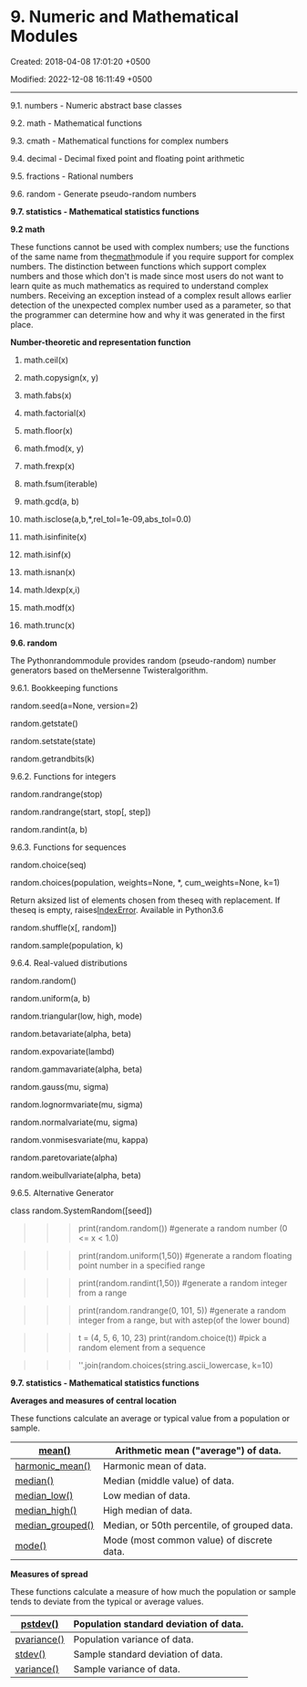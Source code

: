 # 9. Numeric and Mathematical Modules

Created: 2018-04-08 17:01:20 +0500

Modified: 2022-12-08 16:11:49 +0500

---

9.1. numbers - Numeric abstract base classes

9.2. math - Mathematical functions

9.3. cmath - Mathematical functions for complex numbers

9.4. decimal - Decimal fixed point and floating point arithmetic

9.5. fractions - Rational numbers

9.6. random - Generate pseudo-random numbers

**9.7. statistics - Mathematical statistics functions**



**9.2 math**

These functions cannot be used with complex numbers; use the functions of the same name from the[cmath](https://docs.python.org/3/library/cmath.html#module-cmath)module if you require support for complex numbers. The distinction between functions which support complex numbers and those which don't is made since most users do not want to learn quite as much mathematics as required to understand complex numbers. Receiving an exception instead of a complex result allows earlier detection of the unexpected complex number used as a parameter, so that the programmer can determine how and why it was generated in the first place.



**Number-theoretic and representation function**

1.  math.ceil(x)

2.  math.copysign(x, y)

3.  math.fabs(x)

4.  math.factorial(x)

5.  math.floor(x)

6.  math.fmod(x, y)

7.  math.frexp(x)

8.  math.fsum(iterable)

9.  math.gcd(a, b)

10. math.isclose(a,b,*,rel_tol=1e-09,abs_tol=0.0)

11. math.isinfinite(x)

12. math.isinf(x)

13. math.isnan(x)

14. math.ldexp(x,i)

15. math.modf(x)

16. math.trunc(x)



**9.6. random**

The Pythonrandommodule provides random (pseudo-random) number generators based on theMersenne Twisteralgorithm.



9.6.1. Bookkeeping functions

random.seed(a=None, version=2)

random.getstate()

random.setstate(state)

random.getrandbits(k)

9.6.2. Functions for integers

random.randrange(stop)

random.randrange(start, stop[, step])

random.randint(a, b)

9.6.3. Functions for sequences

random.choice(seq)

random.choices(population, weights=None, *, cum_weights=None, k=1)

Return aksized list of elements chosen from theseq with replacement. If theseq is empty, raises[IndexError](https://docs.python.org/3/library/exceptions.html#IndexError). Available in Python3.6

random.shuffle(x[, random])

random.sample(population, k)

9.6.4. Real-valued distributions

random.random()

random.uniform(a, b)

random.triangular(low, high, mode)

random.betavariate(alpha, beta)

random.expovariate(lambd)

random.gammavariate(alpha, beta)

random.gauss(mu, sigma)

random.lognormvariate(mu, sigma)

random.normalvariate(mu, sigma)

random.vonmisesvariate(mu, kappa)

random.paretovariate(alpha)

random.weibullvariate(alpha, beta)

9.6.5. Alternative Generator

class random.SystemRandom([seed])



>>> print(random.random()) #generate a random number (0 <= x < 1.0)

>>> print(random.uniform(1,50)) #generate a random floating point number in a specified range

>>> print(random.randint(1,50)) #generate a random integer from a range

>>> print(random.randrange(0, 101, 5)) #generate a random integer from a range, but with astep(of the lower bound)

>>> t = (4, 5, 6, 10, 23)
>>> print(random.choice(t)) #pick a random element from a sequence



>>> ''.join(random.choices(string.ascii_lowercase, k=10)



**9.7. statistics - Mathematical statistics functions**

**Averages and measures of central location**

These functions calculate an average or typical value from a population or sample.

| [mean()](https://docs.python.org/3/library/statistics.html#statistics.mean)                     | Arithmetic mean ("average") of data.         |
|-----------------------|-------------------------------------------------|
| [harmonic_mean()](https://docs.python.org/3/library/statistics.html#statistics.harmonic_mean)   | Harmonic mean of data.                       |
| [median()](https://docs.python.org/3/library/statistics.html#statistics.median)                 | Median (middle value) of data.               |
| [median_low()](https://docs.python.org/3/library/statistics.html#statistics.median_low)         | Low median of data.                          |
| [median_high()](https://docs.python.org/3/library/statistics.html#statistics.median_high)       | High median of data.                         |
| [median_grouped()](https://docs.python.org/3/library/statistics.html#statistics.median_grouped) | Median, or 50th percentile, of grouped data. |
| [mode()](https://docs.python.org/3/library/statistics.html#statistics.mode)                     | Mode (most common value) of discrete data.   |



**Measures of spread**

These functions calculate a measure of how much the population or sample tends to deviate from the typical or average values.

| [pstdev()](https://docs.python.org/3/library/statistics.html#statistics.pstdev)       | Population standard deviation of data. |
|--------------------|----------------------------------------------------|
| [pvariance()](https://docs.python.org/3/library/statistics.html#statistics.pvariance) | Population variance of data.           |
| [stdev()](https://docs.python.org/3/library/statistics.html#statistics.stdev)         | Sample standard deviation of data.     |
| [variance()](https://docs.python.org/3/library/statistics.html#statistics.variance)   | Sample variance of data.               |


